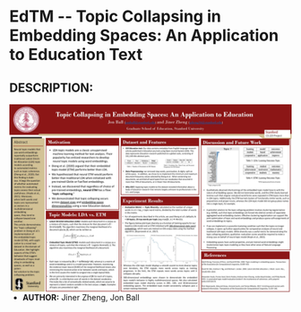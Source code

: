 # EdTM -- Topic Collapsing in Embedding Spaces: An Application to Education Text

## DESCRIPTION:
<img src="cs229-poster-EdTM.pptx.jpg" align="right" />

-   **AUTHOR:** Jiner Zheng, Jon Ball

